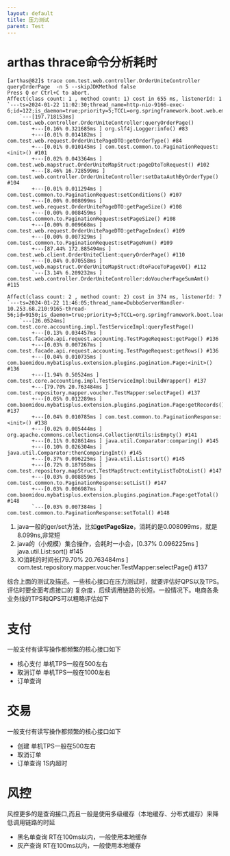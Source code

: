 ```yaml
---
layout: default
title: 压力测试
parent: Test
---
```


# arthas thrace命令分析耗时

```text
[arthas@82]$ trace com.test.web.controller.OrderUniteController queryOrderPage  -n 5 --skipJDKMethod false
Press Q or Ctrl+C to abort.
Affect(class count: 1 , method count: 1) cost in 655 ms, listenerId: 1
`---ts=2024-01-22 11:02:30;thread_name=http-nio-9166-exec-6;id=122;is_daemon=true;priority=5;TCCL=org.springframework.boot.web.embedded.tomcat.TomcatEmbeddedWebappClassLoader@5ea0f263
    `---[197.718153ms] com.test.web.controller.OrderUniteController:queryOrderPage()
        +---[0.16% 0.321685ms ] org.slf4j.Logger:info() #83
        +---[0.01% 0.014182ms ] com.test.web.request.OrderUnitePageDTO:getOrderType() #84
        +---[0.01% 0.010145ms ] com.test.common.to.PaginationRequest:<init>() #101
        +---[0.02% 0.043364ms ] com.test.web.mapstruct.OrderUniteMapStruct:pageDtoToRequest() #102
        +---[8.46% 16.728599ms ] com.test.web.controller.OrderUniteController:setDataAuthByOrderType() #104
        +---[0.01% 0.011294ms ] com.test.common.to.PaginationRequest:setConditions() #107
        +---[0.00% 0.008099ms ] com.test.web.request.OrderUnitePageDTO:getPageSize() #108
        +---[0.00% 0.008459ms ] com.test.common.to.PaginationRequest:setPageSize() #108
        +---[0.00% 0.009668ms ] com.test.web.request.OrderUnitePageDTO:getPageIndex() #109
        +---[0.00% 0.007329ms ] com.test.common.to.PaginationRequest:setPageNum() #109
        +---[87.44% 172.885494ms ] com.test.web.client.OrderUniteClient:queryOrderPage() #110
        +---[0.04% 0.070558ms ] com.test.web.mapstruct.OrderUniteMapStruct:dtoFaceToPageVO() #112
        `---[3.14% 6.209232ms ] com.test.web.controller.OrderUniteController:doVoucherPageSumAmt() #115
```

```text
Affect(class count: 2 , method count: 2) cost in 374 ms, listenerId: 7
`---ts=2024-01-22 11:46:05;thread_name=DubboServerHandler-10.253.68.210:9165-thread-56;id=9150;is_daemon=true;priority=5;TCCL=org.springframework.boot.loader.LaunchedURLClassLoader@3c8a7e38
    `---[26.0524ms] com.test.core.accounting.impl.TestServiceImpl:queryTestPage()
        +---[0.13% 0.034457ms ] com.test.facade.api.request.accounting.TestPageRequest:getPage() #136
        +---[0.03% 0.007267ms ] com.test.facade.api.request.accounting.TestPageRequest:getRows() #136
        +---[0.04% 0.010735ms ] com.baomidou.mybatisplus.extension.plugins.pagination.Page:<init>() #136
        +---[1.94% 0.50524ms ] com.test.core.accounting.impl.TestServiceImpl:buildWrapper() #137
        +---[79.70% 20.763484ms ] com.test.repository.mapper.voucher.TestMapper:selectPage() #137
        +---[0.05% 0.012289ms ] com.baomidou.mybatisplus.extension.plugins.pagination.Page:getRecords() #137
        +---[0.04% 0.010785ms ] com.test.common.to.PaginationResponse:<init>() #138
        +---[0.02% 0.005444ms ] org.apache.commons.collections4.CollectionUtils:isEmpty() #141
        +---[0.11% 0.028614ms ] java.util.Comparator:comparing() #145
        +---[0.10% 0.026304ms ] java.util.Comparator:thenComparingInt() #145
        +---[0.37% 0.096225ms ] java.util.List:sort() #145
        +---[0.72% 0.187958ms ] com.test.repository.mapStruct.TestMapStruct:entityListToDtoList() #147
        +---[0.03% 0.008859ms ] com.test.common.to.PaginationResponse:setList() #147
        +---[0.03% 0.006987ms ] com.baomidou.mybatisplus.extension.plugins.pagination.Page:getTotal() #148
        `---[0.03% 0.007384ms ] com.test.common.to.PaginationResponse:setTotal() #148
```

1. java一般的ger/set方法，比如**getPageSize**，消耗的是0.008099ms，就是8.099ns,非常短
2. java的（小规模）集合操作，会耗时一小会，[0.37% 0.096225ms ] java.util.List:sort() #145
3. IO消耗的时间长[79.70% 20.763484ms ] com.test.repository.mapper.voucher.TestMapper:selectPage() #137

综合上面的测试及描述。一些核心接口在压力测试时，就要评估好QPS以及TPS。评估时要全面考虑接口的
复杂度，后续调用链路的长短。一般情况下。电商各条业务线的TPS和QPS可以粗略评估如下

# 支付

一般支付有读写操作都频繁的核心接口如下

- 核心支付  单机TPS一般在500左右
- 取消订单 单机TPS一般在1000左右
- 订单查询

# 交易

一般支付有读写操作都频繁的核心接口如下

- 创建 单机TPS一般在500左右
- 取消订单
- 订单查询 1S内超时

# 风控

风控更多的是查询接口,而且一般是使用多级缓存（本地缓存、分布式缓存）来降低调用链路的时延

- 黑名单查询 RT在100ms以内，一般使用本地缓存
- 灰产查询 RT在100ms以内，一般使用本地缓存